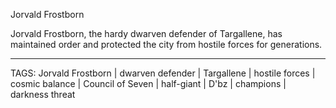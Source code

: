 Jorvald Frostborn

Jorvald Frostborn, the hardy dwarven defender of Targallene, has maintained order and protected the city from hostile forces for generations. 



---
TAGS: Jorvald Frostborn | dwarven defender | Targallene | hostile forces | cosmic balance | Council of Seven | half-giant | D'bz | champions | darkness threat

